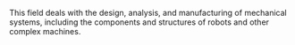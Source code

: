 This field deals with the design, analysis, and manufacturing of mechanical systems, including the components and structures of robots and other complex machines.